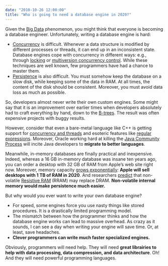 ```yaml
---
date: "2010-10-26 12:00:00"
title: "Who is going to need a database engine in 2020?"
---
```




Given the [Big Data](https://en.wikipedia.org/wiki/Big_data) phenomenon, you might think that everyone is becoming a database engineer. Unfortunately, writing a database engine is hard:

- [Concurrency](https://en.wikipedia.org/wiki/Concurrency_(computer_science)) is difficult. Whenever a data structure is modified by different processes or threads, it can end up in an inconsistent state. Database engines cope with concurrency in different ways: e.g., through [locking](https://en.wikipedia.org/wiki/Lock_(database)) or [multiversion concurrency control](https://en.wikipedia.org/wiki/Multi-Version_Concurrency_Control). While these techniques are well known, few programmers have had a chance to master them.
- [Persistence](https://en.wikipedia.org/wiki/Persistence_(computer_science)) is also difficult. You must somehow keep the database on a slow disk, while keeping some of the data in RAM. At all times, the content of the disk should be consistent. Moreover, you must avoid data loss as much as possible.


So, developers almost never write their own custom engines. Some might say that it is an improvement over earlier times when developers absolutely had to craft everything by hand, down to the [B-trees](https://en.wikipedia.org/wiki/B-tree).  The result was often expensive projects with buggy results.

However, consider that even a bare-metal language like C++ is getting support for  [concurrency and threads](https://en.wikipedia.org/wiki/B-tree) and esoteric features like [regular expressions](https://en.wikipedia.org/wiki/Regular_expressions). Moreover, Oracle working hard at killing the [Java Community Process](http://www.computerworld.com.au/article/365575/java_politics_brews_conflicts_between_oracle_jcp_participants/) will incite Java developers to __migrate to better languages__.

Meanwhile, in-memory databases are finally practical and inexpensive. Indeed, whereas a 16 GB in-memory database was insane ten years ago, you can order a desktop with 32 GB of RAM from Apple&rsquo;s web site right now. Moreover, memory capacity [grows exponentially](http://www.singularity.com/charts/page58.html): __Apple will sell desktops with 1 TB of RAM in 2020__. And researchers [predict](http://spectrum.ieee.org/semiconductors/memory/resistive-ram-gains-ground) that  non-volatile [Resistive RAM](https://en.wikipedia.org/wiki/Resistive_RAM) (RRAM) may replace DRAM. __Non-volatile internal memory would make persistence much easier.__

But why would you ever want to write your own database engine?

- For speed, some engines force you use nasty things like stored procedures. It is a drastically limited programming model.
- The mismatch between how the programmer thinks and how the database engine works can lead to massive overhead. As crazy as it sounds, I can see a day when writing your engine will save time. Or, at least, save headaches.
- __Clever programmers can write much faster specialized engines.__


Obviously, programmers will need help. They will need __great librairies to help with data processing, data compression, and data architecture__. Oh! And they will need powerful programming languages.

